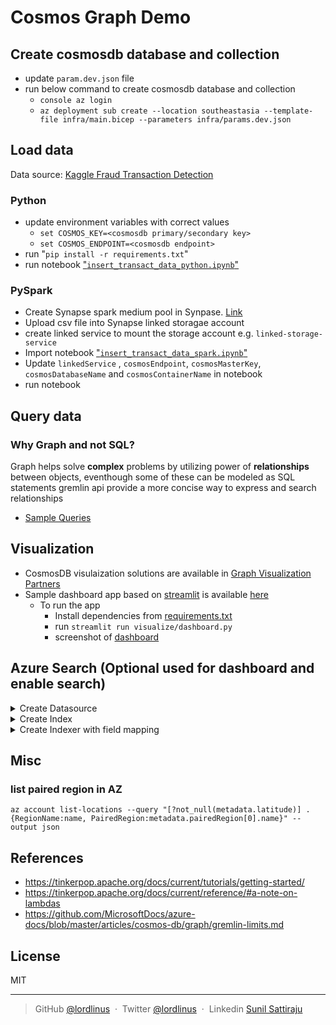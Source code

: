 # Cosmos Graph Demo

## Create cosmosdb database and collection

- update `param.dev.json` file
- run below command to create cosmosdb database and collection
  - `console az login`
  - `az deployment sub create --location southeastasia --template-file infra/main.bicep --parameters infra/params.dev.json`

## Load data

Data source: [Kaggle Fraud Transaction Detection](https://www.kaggle.com/llabhishekll/fraud-transaction-detection/data)

### Python

- update environment variables with correct values
  - `set COSMOS_KEY=<cosmosdb primary/secondary key>`
  - `set COSMOS_ENDPOINT=<cosmosdb endpoint>`
- run "`pip install -r requirements.txt`"
- run notebook ["`insert_transact_data_python.ipynb`"](load_data/insert_transact_data_python.ipynb)

### PySpark

- Create Synapse spark medium pool in Synpase. [Link](https://docs.microsoft.com/en-us/azure/synapse-analytics/quickstart-create-apache-spark-pool-portal)
- Upload csv file into Synapse linked storagae account
- create linked service to mount the storage account e.g. `linked-storage-service`
- Import notebook ["`insert_transact_data_spark.ipynb`"](load_data/insert_transact_data_spark.ipynb)
- Update `linkedService` , `cosmosEndpoint`, `cosmosMasterKey`, `cosmosDatabaseName` and `cosmosContainerName` in notebook
- run notebook

## Query data

### Why Graph and not SQL?

Graph helps solve **complex** problems by utilizing power of **relationships** between objects, eventhough some of these can be modeled as SQL statements gremlin api provide a more concise way to express and search relationships

- [Sample Queries](sample_queries.md)

## Visualization

- CosmosDB visulaization solutions are available in [Graph Visualization Partners](https://docs.microsoft.com/en-us/azure/cosmos-db/graph/graph-visualization-partners)
- Sample dashboard app based on [streamlit](https://github.com/streamlit/streamlit) is available [here](visualize/dashboard.py)
  - To run the app
    - Install dependencies from [requirements.txt](./requirements.txt)
    - run `streamlit run visualize/dashboard.py`
    - screenshot of [dashboard](images/dashboard.png)


## Azure Search (Optional used for dashboard and enable search)

<details>
<summary>Create Datasource</summary>

```json
  TODO
```
</details>

<details>
<summary>Create Index</summary>

Endpoint: `{{baseUrl}}/indexes?api-version={{apiVersion}}`

```json
{
  "name": "cosmosdb-index",
  "fields": [
    {
      "name": "type",
      "type": "Edm.String",
      "facetable": false,
      "filterable": true,
      "key": false,
      "retrievable": true,
      "searchable": true,
      "sortable": false,
      "analyzer": "standard.lucene",
      "indexAnalyzer": null,
      "searchAnalyzer": null,
      "synonymMaps": [],
      "fields": []
    },
    {
      "name": "sink",
      "type": "Edm.String",
      "key": false,
      "facetable": false,
      "filterable": true,
      "retrievable": true,
      "searchable": true,
      "sortable": false,
      "analyzer": "standard.lucene",
      "synonymMaps": [],
      "fields": []
    },
    {
      "name": "sinkLabel",
      "type": "Edm.String",
      "key": false,
      "facetable": false,
      "filterable": false,
      "retrievable": true,
      "searchable": false,
      "sortable": false,
      "analyzer": null,
      "synonymMaps": [],
      "fields": []
    },
    {
      "name": "vertexId",
      "type": "Edm.String",
      "key": false,
      "facetable": false,
      "filterable": true,
      "retrievable": true,
      "searchable": true,
      "sortable": false,
      "analyzer": "standard.lucene",
      "synonymMaps": [],
      "fields": []
    },
    {
      "name": "vertexLabel",
      "type": "Edm.String",
      "key": false,
      "facetable": false,
      "filterable": false,
      "retrievable": true,
      "searchable": false,
      "sortable": false,
      "analyzer": null,
      "synonymMaps": [],
      "fields": []
    },
    {
      "name": "amount",
      "type": "Edm.Double",
      "facetable": false,
      "filterable": true,
      "retrievable": true,
      "sortable": true,
      "analyzer": null,
      "indexAnalyzer": null,
      "searchAnalyzer": null,
      "synonymMaps": [],
      "fields": []
    },
    {
      "name": "oldbalanceOrg",
      "type": "Edm.Double",
      "facetable": false,
      "filterable": true,
      "retrievable": true,
      "sortable": true,
      "analyzer": null,
      "indexAnalyzer": null,
      "searchAnalyzer": null,
      "synonymMaps": [],
      "fields": []
    },
    {
      "name": "oldbalanceDest",
      "type": "Edm.Double",
      "facetable": false,
      "filterable": true,
      "retrievable": true,
      "sortable": true,
      "analyzer": null,
      "indexAnalyzer": null,
      "searchAnalyzer": null,
      "synonymMaps": [],
      "fields": []
    },
    {
      "name": "newbalanceDest",
      "type": "Edm.Double",
      "facetable": false,
      "filterable": true,
      "retrievable": true,
      "sortable": true,
      "analyzer": null,
      "indexAnalyzer": null,
      "searchAnalyzer": null,
      "synonymMaps": [],
      "fields": []
    },
    {
      "name": "rid",
      "type": "Edm.String",
      "facetable": false,
      "filterable": false,
      "key": true,
      "retrievable": true,
      "searchable": false,
      "sortable": false,
      "analyzer": null,
      "indexAnalyzer": null,
      "searchAnalyzer": null,
      "synonymMaps": [],
      "fields": []
    }
  ]
}
```

</details>

<details>
<summary>Create Indexer with field mapping</summary>

Endpoint: `{{baseUrl}}/indexers?api-version={{apiVersion}}`

```json
{
  "name": "cosmosdb-indexer",
  "description": "",
  "dataSourceName": "transactions",
  "targetIndexName": "cosmosdb-index",
  "schedule": null,
  "parameters": {
    "maxFailedItems": 0,
    "maxFailedItemsPerBatch": 0,
    "base64EncodeKeys": false,
    "configuration": {}
  },
  "fieldMappings": [
    {
      "sourceFieldName": "_sink",
      "targetFieldName": "sink"
    },
    {
      "sourceFieldName": "_sinkLabel",
      "targetFieldName": "sinkLabel"
    },
    {
      "sourceFieldName": "_vertexId",
      "targetFieldName": "vertexId"
    },
    {
      "sourceFieldName": "_vertexLabel",
      "targetFieldName": "vertexLabel"
    }
  ],
  "outputFieldMappings": []
}
```

</details>


## Misc

### list paired region in AZ

`az account list-locations --query "[?not_null(metadata.latitude)] .{RegionName:name, PairedRegion:metadata.pairedRegion[0].name}" --output json`

## References

- <https://tinkerpop.apache.org/docs/current/tutorials/getting-started/>
- <https://tinkerpop.apache.org/docs/current/reference/#a-note-on-lambdas>
- <https://github.com/MicrosoftDocs/azure-docs/blob/master/articles/cosmos-db/graph/gremlin-limits.md>

## License

MIT

---

> GitHub [@lordlinus](https://github.com/lordlinus) &nbsp;&middot;&nbsp;
> Twitter [@lordlinus](https://twitter.com/lordlinus) &nbsp;&middot;&nbsp;
> Linkedin [Sunil Sattiraju](https://www.linkedin.com/in/sunilsattiraju/)
